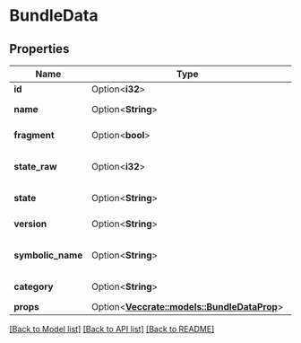 # BundleData

## Properties

Name | Type | Description | Notes
------------ | ------------- | ------------- | -------------
**id** | Option<**i32**> | Bundle ID | [optional]
**name** | Option<**String**> | Bundle name | [optional]
**fragment** | Option<**bool**> | Is bundle a fragment | [optional]
**state_raw** | Option<**i32**> | Numeric raw bundle state value | [optional]
**state** | Option<**String**> | Bundle state value | [optional]
**version** | Option<**String**> | Bundle version | [optional]
**symbolic_name** | Option<**String**> | Bundle symbolic name | [optional]
**category** | Option<**String**> | Bundle category | [optional]
**props** | Option<[**Vec<crate::models::BundleDataProp>**](BundleDataProp.md)> |  | [optional]

[[Back to Model list]](../README.md#documentation-for-models) [[Back to API list]](../README.md#documentation-for-api-endpoints) [[Back to README]](../README.md)


